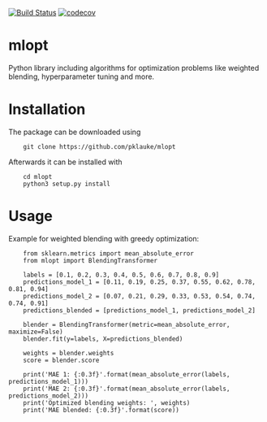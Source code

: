 [![Build Status](https://travis-ci.com/pklauke/mlopt.svg?branch=master)](https://travis-ci.com/pklauke/mlopt)
[![codecov](https://codecov.io/gh/pklauke/mlopt/branch/master/graph/badge.svg)](https://codecov.io/gh/pklauke/mlopt)

# mlopt

Python library including algorithms for optimization problems like weighted blending, hyperparameter tuning and more.

# Installation

The package can be downloaded using

        git clone https://github.com/pklauke/mlopt
        
Afterwards it can be installed with

        cd mlopt 
        python3 setup.py install

# Usage
Example for weighted blending with greedy optimization:

        from sklearn.metrics import mean_absolute_error
        from mlopt import BlendingTransformer

        labels = [0.1, 0.2, 0.3, 0.4, 0.5, 0.6, 0.7, 0.8, 0.9]
        predictions_model_1 = [0.11, 0.19, 0.25, 0.37, 0.55, 0.62, 0.78, 0.81, 0.94]
        predictions_model_2 = [0.07, 0.21, 0.29, 0.33, 0.53, 0.54, 0.74, 0.74, 0.91]
        predictions_blended = [predictions_model_1, predictions_model_2]

        blender = BlendingTransformer(metric=mean_absolute_error, maximize=False)
        blender.fit(y=labels, X=predictions_blended)

        weights = blender.weights
        score = blender.score

        print('MAE 1: {:0.3f}'.format(mean_absolute_error(labels, predictions_model_1)))
        print('MAE 2: {:0.3f}'.format(mean_absolute_error(labels, predictions_model_2)))
        print('Optimized blending weights: ', weights)
        print('MAE blended: {:0.3f}'.format(score))
